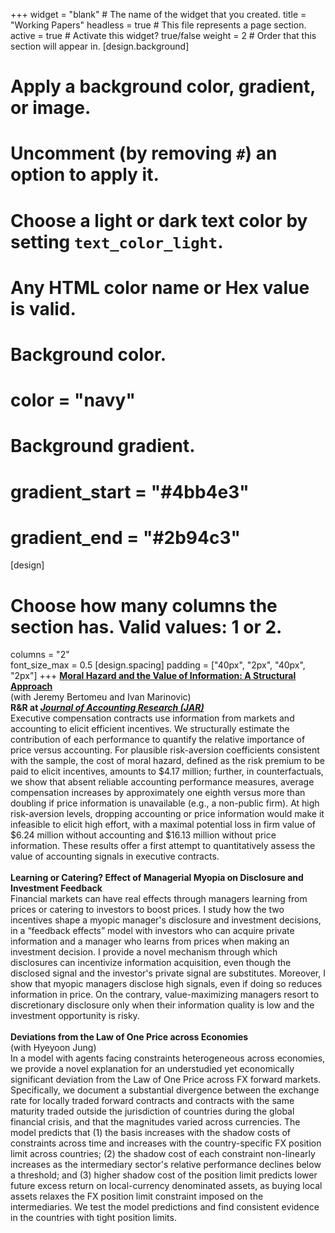 +++
widget = "blank"  # The name of the widget that you created.
title = "Working Papers"
headless = true  # This file represents a page section.
active = true  # Activate this widget? true/false
weight = 2  # Order that this section will appear in.
[design.background]
  # Apply a background color, gradient, or image.
  #   Uncomment (by removing `#`) an option to apply it.
  #   Choose a light or dark text color by setting `text_color_light`.
  #   Any HTML color name or Hex value is valid.

  # Background color.
  # color = "navy"
  
  # Background gradient.
  # gradient_start = "#4bb4e3"
  # gradient_end = "#2b94c3"
[design]
  # Choose how many columns the section has. Valid values: 1 or 2.
  columns = "2"  
  font_size_max = 0.5
[design.spacing]
  padding = ["40px", "2px", "40px", "2px"]
+++
[**Moral Hazard and the Value of Information: A Structural Approach**](https://papers.ssrn.com/sol3/papers.cfm?abstract_id=4291189)  
(with Jeremy Bertomeu and Ivan Marinovic)  
**R&R at <i><u>Journal of Accounting Research (JAR)</u></i>**  
Executive compensation contracts use information from markets and accounting to elicit efficient incentives. We structurally estimate the contribution of each performance to quantify the relative importance of price versus accounting. For plausible risk-aversion coefficients consistent with the sample, the cost of moral hazard, defined as the risk premium to be paid to elicit incentives, amounts to $4.17 million; further, in counterfactuals, we show that absent reliable accounting performance measures, average compensation increases by approximately one eighth versus more than doubling if price information is unavailable (e.g., a non-public firm). At high risk-aversion levels, dropping accounting or price information would make it infeasible to elicit high effort, with a maximal potential loss in firm value of $6.24 million without accounting and $16.13 million without price information. These results offer a first attempt to quantitatively assess the value of accounting signals in executive contracts.
<br/>  
**Learning or Catering? Effect of Managerial Myopia on Disclosure and Investment Feedback**  
Financial markets can have real effects through managers learning from prices or catering to investors to boost prices. I study how the two incentives shape a myopic manager's disclosure and investment decisions, in a “feedback effects” model with investors who can acquire private information and a manager who learns from prices when making an investment decision. I provide a novel mechanism through which disclosures can incentivize information acquisition, even though the disclosed signal and the investor's private signal are substitutes. Moreover, I show that myopic managers disclose high signals, even if doing so reduces information in price. On the contrary, value-maximizing managers resort to discretionary disclosure only when their information quality is low and the investment opportunity is risky.
<br/>  
**Deviations from the Law of One Price across Economies**  
(with Hyeyoon Jung)  
In a model with agents facing constraints heterogeneous across economies, we provide a novel explanation for an understudied yet economically significant deviation from the Law of One Price across FX forward markets. Specifically, we document a substantial divergence between the exchange rate for locally traded forward contracts and contracts with the same maturity traded outside the jurisdiction of countries during the global financial crisis, and that the magnitudes varied across currencies. The model predicts that (1) the basis increases with the shadow costs of constraints across time and increases with the country-specific FX position limit across countries;  (2) the shadow cost of each constraint non-linearly increases as the intermediary sector's relative performance declines below a threshold; and (3) higher shadow cost of the position limit predicts lower future excess return on local-currency denominated assets, as buying local assets relaxes the FX position limit constraint imposed on the intermediaries. We test the model predictions and find consistent evidence in the countries with tight position limits.
<br/>  
